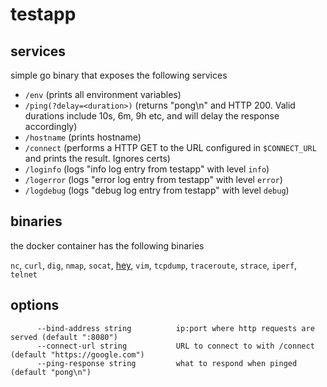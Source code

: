 # testapp

## services

simple go binary that exposes the following services

* `/env`  (prints all environment variables)
* `/ping(?delay=<duration>)` (returns "pong\n" and HTTP 200. Valid durations include 10s, 6m, 9h etc, and will delay the response accordingly)
* `/hostname` (prints hostname)
* `/connect` (performs a HTTP GET to the URL configured in `$CONNECT_URL` and prints the result. Ignores certs)
* `/loginfo` (logs "info log entry from testapp" with level `info`)
* `/logerror` (logs "error log entry from testapp" with level `error`)
* `/logdebug` (logs "debug log entry from testapp" with level `debug`)

## binaries
the docker container has the following binaries

`nc`, `curl`, `dig`, `nmap`, `socat`, [hey](https://github.com/rakyll/hey), `vim`, `tcpdump`, `traceroute`, `strace`, `iperf`, `telnet`

## options
```
      --bind-address string          ip:port where http requests are served (default ":8080")
      --connect-url string           URL to connect to with /connect (default "https://google.com")
      --ping-response string         what to respond when pinged (default "pong\n")
```
